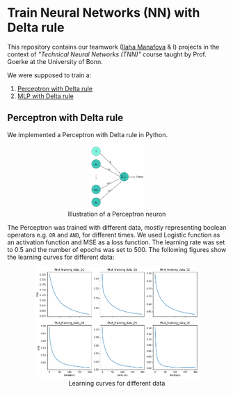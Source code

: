# Train Neural Networks (NN) with Delta rule

This repository contains our teamwork ([Ilaha Manafova](https://www.linkedin.com/in/ilaha-manafova/) & I) projects in the context of *"Technical Neural Networks (TNN)"* course taught by Prof. Goerke at the University of Bonn.

We were supposed to train a:

1. [Perceptron with Delta rule](#perceptron-with-delta-rule)
2. [MLP with Delta rule]()

## Perceptron with Delta rule
We implemented a Perceptron with Delta rule in Python. 

<p align="center">
  <img src="figures/Perceptron.png" width="25%">
  </br>
  Illustration of a Perceptron neuron
</p>

The Perceptron was trained with different data, mostly representing boolean operators e.g. `OR` and `AND`, for different times. We used Logistic function as an activation function and MSE as a loss function. The learning rate was set to 0.5 and the number of epochs was set to 500. The following figures show the learning curves for different data:

<p align="center">
  <img src="figures/perceptron_learning_curves.png" width="75%">
  </br>
  Learning curves for different data
</p>

